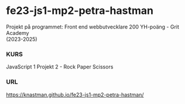 # fe23-js1-mp2-petra-hastman

Projekt på programmet:
Front end webbutvecklare 200 YH-poäng - Grit Academy  
(2023-2025)

### KURS
JavaScript 1
Projekt 2 - Rock Paper Scissors

### URL
https://knastman.github.io/fe23-js1-mp2-petra-hastman/
